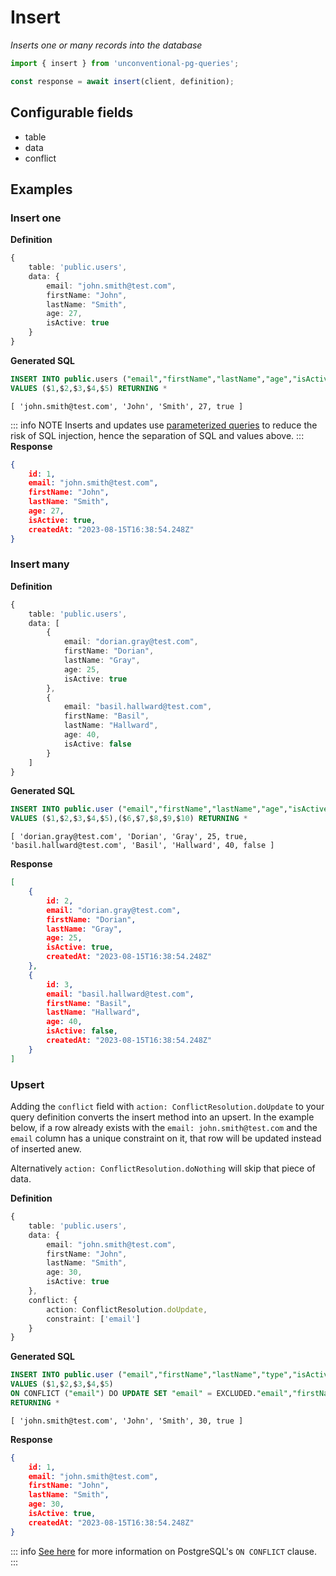 # Insert

_Inserts one or many records into the database_

```ts
import { insert } from 'unconventional-pg-queries';

const response = await insert(client, definition);
```

## Configurable fields
- table
- data
- conflict

## Examples

### Insert one

**Definition**
```ts
{
    table: 'public.users',
    data: {
        email: "john.smith@test.com",
        firstName: "John",
        lastName: "Smith",
        age: 27,
        isActive: true
    }
}
```
**Generated SQL**
```sql
INSERT INTO public.users ("email","firstName","lastName","age","isActive") 
VALUES ($1,$2,$3,$4,$5) RETURNING *
```
```values
[ 'john.smith@test.com', 'John', 'Smith', 27, true ]
```
::: info NOTE
Inserts and updates use [parameterized queries](https://node-postgres.com/features/queries#parameterized-query) to reduce the risk of SQL injection, hence the separation of SQL and values above.
:::
**Response**
```json
{
    id: 1,
    email: "john.smith@test.com",
    firstName: "John",
    lastName: "Smith",
    age: 27,
    isActive: true,
    createdAt: "2023-08-15T16:38:54.248Z"
}
```

### Insert many

**Definition**
```ts
{
    table: 'public.users',
    data: [
        {
            email: "dorian.gray@test.com",
            firstName: "Dorian",
            lastName: "Gray",
            age: 25,
            isActive: true
        },
        {
            email: "basil.hallward@test.com",
            firstName: "Basil",
            lastName: "Hallward",
            age: 40,
            isActive: false
        }
    ]
}
```
**Generated SQL**
```sql
INSERT INTO public.user ("email","firstName","lastName","age","isActive") 
VALUES ($1,$2,$3,$4,$5),($6,$7,$8,$9,$10) RETURNING *
```
```values
[ 'dorian.gray@test.com', 'Dorian', 'Gray', 25, true, 'basil.hallward@test.com', 'Basil', 'Hallward', 40, false ]
```
**Response**
```json
[
    {
        id: 2,
        email: "dorian.gray@test.com",
        firstName: "Dorian",
        lastName: "Gray",
        age: 25,
        isActive: true,
        createdAt: "2023-08-15T16:38:54.248Z"
    },
    {
        id: 3,
        email: "basil.hallward@test.com",
        firstName: "Basil",
        lastName: "Hallward",
        age: 40,
        isActive: false,
        createdAt: "2023-08-15T16:38:54.248Z"
    }
]
```

### Upsert
Adding the `conflict` field with `action: ConflictResolution.doUpdate` to your query definition converts the insert method into an upsert. In the example below, if a row already exists with the `email: john.smith@test.com` and the `email` column has a unique constraint on it, that row will be updated instead of inserted anew.

Alternatively `action: ConflictResolution.doNothing` will skip that piece of data.

**Definition**
```ts
{
    table: 'public.users',
    data: {
        email: "john.smith@test.com",
        firstName: "John",
        lastName: "Smith",
        age: 30,
        isActive: true
    },
    conflict: {
        action: ConflictResolution.doUpdate,
        constraint: ['email']
    }
}
```
**Generated SQL**
```sql
INSERT INTO public.user ("email","firstName","lastName","type","isActive")
VALUES ($1,$2,$3,$4,$5)
ON CONFLICT ("email") DO UPDATE SET "email" = EXCLUDED."email","firstName" = EXCLUDED."firstName","lastName" = EXCLUDED."lastName","age" = EXCLUDED."age","isActive" = EXCLUDED."isActive"
RETURNING *
```
```values
[ 'john.smith@test.com', 'John', 'Smith', 30, true ]
```
**Response**
```json
{
    id: 1,
    email: "john.smith@test.com",
    firstName: "John",
    lastName: "Smith",
    age: 30,
    isActive: true,
    createdAt: "2023-08-15T16:38:54.248Z"
}
```
::: info
[See here](https://www.postgresql.org/docs/current/sql-insert.html#SQL-ON-CONFLICT) for more information on PostgreSQL's `ON CONFLICT` clause.
:::
